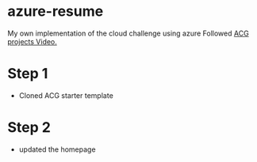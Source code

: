 # azure-resume
My own implementation of the cloud challenge using azure
Followed [ACG projects Video.](https://www.youtube.com/watch?v=ieYrBWmkfno)

# Step 1
- Cloned ACG starter template

# Step 2
- updated the homepage

